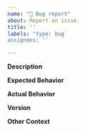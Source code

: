 ```yaml
---
name: "🐛 Bug report"
about: Report an issue.
title: ''
labels: "type: bug
assignees: ''

---
```


**Description**

**Expected Behavior**

**Actual Behavior**
<!-- Include logs or screenshots if applicable. -->

**Version**
<!-- What SHA of Clutch was running? -->

**Other Context**
<!-- Include any relevant configuration excerpts, etc. -->
